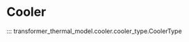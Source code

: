 <!--
SPDX-FileCopyrightText: Contributors to the Transformer Thermal Model project

SPDX-License-Identifier: MPL-2.0
-->

# Cooler

::: transformer_thermal_model.cooler.cooler_type.CoolerType
